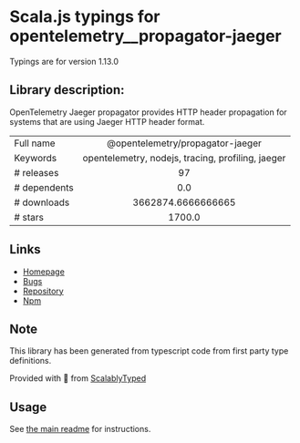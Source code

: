 
# Scala.js typings for opentelemetry__propagator-jaeger

Typings are for version 1.13.0

## Library description:
OpenTelemetry Jaeger propagator provides HTTP header propagation for systems that are using Jaeger HTTP header format.

|                    |                 |
| ------------------ | :-------------: |
| Full name          | @opentelemetry/propagator-jaeger |
| Keywords           | opentelemetry, nodejs, tracing, profiling, jaeger |
| # releases         | 97 |
| # dependents       | 0.0 |
| # downloads        | 3662874.6666666665 |
| # stars            | 1700.0 |

## Links
- [Homepage](https://github.com/open-telemetry/opentelemetry-js/tree/main/packages/opentelemetry-propagator-jaeger)
- [Bugs](https://github.com/open-telemetry/opentelemetry-js/issues)
- [Repository](https://github.com/open-telemetry/opentelemetry-js)
- [Npm](https://www.npmjs.com/package/%40opentelemetry%2Fpropagator-jaeger)
    


## Note
This library has been generated from typescript code from first party type definitions.

Provided with :purple_heart: from [ScalablyTyped](https://github.com/oyvindberg/ScalablyTyped)

## Usage
See [the main readme](../../readme.md) for instructions.


